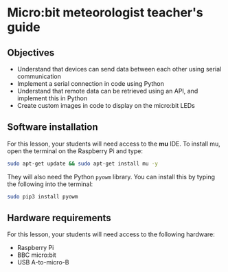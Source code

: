 # Micro:bit meteorologist teacher's guide

## Objectives

- Understand that devices can send data between each other using serial communication
- Implement a serial connection in code using Python
- Understand that remote data can be retrieved using an API, and implement this in Python
- Create custom images in code to display on the micro:bit LEDs

## Software installation

For this lesson, your students will need access to the **mu** IDE. To install mu, open the terminal on the Raspberry Pi and type:

```bash
sudo apt-get update && sudo apt-get install mu -y
```

They will also need the Python `pyowm` library. You can install this by typing the following into the terminal:

```bash
sudo pip3 install pyowm
```

## Hardware requirements

For this lesson, your students will need access to the following hardware:
- Raspberry Pi
- BBC micro:bit
- USB A-to-micro-B

